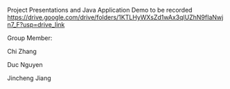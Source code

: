 Project Presentations and Java Application Demo to be recorded
https://drive.google.com/drive/folders/1KTLHyWXsZd1wAx3qlUZhN9fIaNwjn7_F?usp=drive_link

Group Member:

Chi Zhang

Duc Nguyen

Jincheng Jiang
